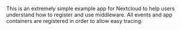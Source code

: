 This is an extremely simple example app for Nextcloud to help users understand how to register and use middleware. All events and app containers are registered in order to allow easy tracing.
